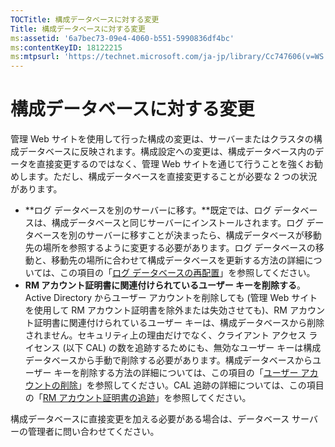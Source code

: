 ```yaml
---
TOCTitle: 構成データベースに対する変更
Title: 構成データベースに対する変更
ms:assetid: '6a7bec73-09e4-4060-b551-5990836df4bc'
ms:contentKeyID: 18122215
ms:mtpsurl: 'https://technet.microsoft.com/ja-jp/library/Cc747606(v=WS.10)'
---
```


構成データベースに対する変更
============================

管理 Web サイトを使用して行った構成の変更は、サーバーまたはクラスタの構成データベースに反映されます。構成設定への変更は、構成データベース内のデータを直接変更するのではなく、管理 Web サイトを通じて行うことを強くお勧めします。ただし、構成データベースを直接変更することが必要な 2 つの状況があります。

-   **ログ データベースを別のサーバーに移す。**既定では、ログ データベースは、構成データベースと同じサーバーにインストールされます。ログ データベースを別のサーバーに移すことが決まったら、構成データベースが移動先の場所を参照するように変更する必要があります。ログ データベースの移動と、移動先の場所に合わせて構成データベースを更新する方法の詳細については、この項目の「[ログ データベースの再配置](https://technet.microsoft.com/34ea8045-dc94-422e-9601-29927cfc1534)」を参照してください。
-   **RM アカウント証明書に関連付けられているユーザー キーを削除する**。Active Directory からユーザー アカウントを削除しても (管理 Web サイトを使用して RM アカウント証明書を除外または失効させても)、RM アカウント証明書に関連付けられているユーザー キーは、構成データベースから削除されません。セキュリティ上の理由だけでなく、クライアント アクセス ライセンス (以下 CAL) の数を追跡するためにも、無効なユーザー キーは構成データベースから手動で削除する必要があります。構成データベースからユーザー キーを削除する方法の詳細については、この項目の「[ユーザー アカウントの削除](https://technet.microsoft.com/bf73b141-d4d1-4807-a773-3aaff58b0db6)」を参照してください。CAL 追跡の詳細については、この項目の「[RM アカウント証明書の追跡](https://technet.microsoft.com/5bb0f3cf-fc44-4e60-a93f-c789d6f8a902)」を参照してください。

構成データベースに直接変更を加える必要がある場合は、データベース サーバーの管理者に問い合わせてください。
